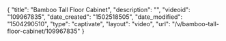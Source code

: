 {
    "title": "Bamboo Tall Floor Cabinet",
    "description": "",
    "videoid": "109967835",
    "date_created": "1502518505",
    "date_modified": "1504290510",
    "type": "captivate",
    "layout": "video",
    "url": "\/v\/bamboo-tall-floor-cabinet\/109967835"
}